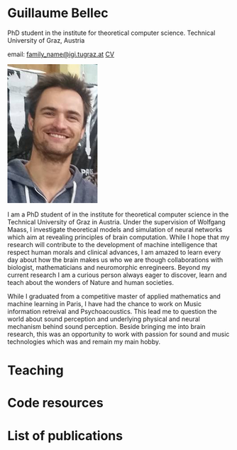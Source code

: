 # Guillaume Bellec
PhD student in the institute for theoretical computer science.
Technical University of Graz, Austria

email: family_name@igi.tugraz.at
[CV](https://github.com/guillaumeBellec/guillaumeBellec.github.io/blob/master/cv-guillaume-bellec%20(1).pdf)

![alt text](https://github.com/guillaumeBellec/guillaumeBellec.github.io/blob/master/image_moi.jpg "Photo")

I am a PhD student of in the institute for theoretical computer science in the Technical University of Graz in Austria. Under the supervision of Wolfgang Maass, I investigate theoretical models and simulation of neural networks which aim at revealing principles of brain computation. While I hope that my research will contribute to the development of machine intelligence that respect human morals and clinical advances, I am amazed to learn every day about how the brain makes us who we are though collaborations with biologist, mathematicians and neuromorphic enregineers. Beyond my current research I am a curious person always eager to discover, learn and teach about the wonders of Nature and human societies.

While I graduated from a competitive master of applied mathematics and machine learning in Paris, I have had the chance to work on Music information retreival and Psychoacoustics. This lead me to question the world about sound perception and underlying physical and neural mechanism behind sound perception. Beside bringing me into brain research, this was an opportunity to work with passion for sound and music technologies which was and remain my main hobby.


# Teaching


# Code resources


# List of publications
